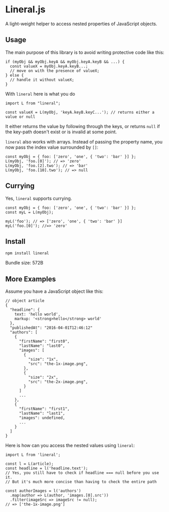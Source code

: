 # Lineral.js
A light-weight helper to access nested properties of JavaScript objects.


## Usage
The main purpose of this library is to avoid writing protective code like this:
```es6
if (myObj && myObj.keyA && myObj.keyA.keyB && ...) {
  const valueX = myObj.keyA.keyB...;
  // move on with the presence of valueX;
} else {
  // handle it without valueX;
}
```
With `lineral` here is what you do
```es6
import L from "lineral";

const valueX = L(myObj, 'keyA.keyB.keyC...'); // returns either a value or null
```
It either returns the value by following through the keys, or returns `null` if the key-path doesn't exist or is invalid at some point.

`lineral` also works with arrays. Instead of passing the property name, you now pass the index value surrounded by `[]`:
```es6
const myObj = { foo: ['zero', 'one', { 'two': 'bar' }] };
L(myObj, 'foo.[0]'); // => 'zero'
L(myObj, 'foo.[2].two'); // => 'bar'
L(myObj, 'foo.[10].two'); // => null
```

## Currying
Yes, `lineral` supports currying.
```es6
const myObj = { foo: ['zero', 'one', { 'two': 'bar' }] };
const myL = L(myObj);

myL('foo'); // => ['zero', 'one', { 'two': 'bar' }]
myL('foo.[0]'); //=> 'zero'
```


## Install
`npm install lineral`

Bundle size: 572B


## More Examples
Assume you have a JavaScript object like this:
```es6
// object article
{
  "headline": {
    text: 'hello world',
    markup: '<strong>hello</strong> world'
  },
  "publishedAt": "2016-04-01T12:46:12"
  "authors": [
    {
      "firstName": "first0",
      "lastName": "last0",
      "images": [
        {
          "size": "1x",
          "src": "the-1x-image.png",
        },
        {
          "size": "2x",
          "src": "the-2x-image.png",
        }
      ]
      ...
    },
    {
      "firstName": "first1",
      "lastName": "last1",
      "images": undefined,
      ...
    }
  ]
}
```
Here is how can you access the nested values using `lineral`:

```es6
import L from 'lineral';

const l = L(article);
const headline = l('headline.text');
// Yes, you still have to check if headline === null before you use it.
// But it's much more concise than having to check the entire path

const authorImages = l('authors')
  .map(author => L(author, 'images.[0].src'))
  .filter(imageSrc => imageSrc != null);
// => ['the-1x-image.png']
```
